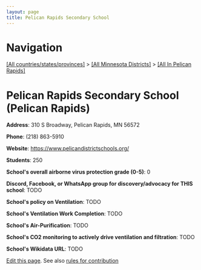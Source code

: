 ```yaml
---
layout: page
title: Pelican Rapids Secondary School
---
```

# Navigation

[[All countries/states/provinces]](../../..) > [[All Minnesota Districts]](../..) > [[All In Pelican Rapids]](..)

# Pelican Rapids Secondary School (Pelican Rapids)

**Address**: 310 S Broadway, Pelican Rapids, MN 56572

**Phone**: (218) 863-5910

**Website**: <https://www.pelicandistrictschools.org/>

**Students**: 250

**School's overall airborne virus protection grade (0-5)**: 0

**Discord, Facebook, or WhatsApp group for discovery/advocacy for THIS school**: TODO

**School's policy on Ventilation**: TODO

**School's Ventilation Work Completion**: TODO

**School's Air-Purification**: TODO

**School's CO2 monitoring to actively drive ventilation and filtration**: TODO

**School's Wikidata URL**: TODO


[Edit this page](https://github.com/ventilate-schools/MN/edit/main/./Pelican_Rapids/Pelican_Rapids_Secondary_School.md). See also [rules for contribution](../../../contribution-rules/)